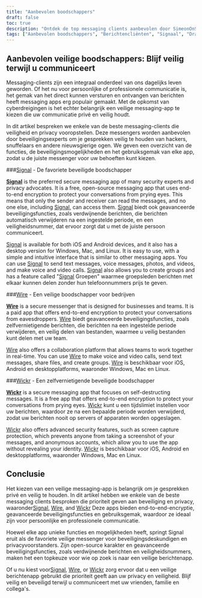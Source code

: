 ```yaml
---
title: "Aanbevolen boodschappers"
draft: false
toc: true
description: "Ontdek de top messaging clients aanbevolen door SimeonOnSecurity. Blijf veilig en communiceer met gemak met Signal, de voorkeursoptie, Wire en Wickr Blader door de opties en kies de juiste messenger voor u."
tags: ["Aanbevolen boodschappers", "Berichtencliënten", "Signaal", "Draad", "Rieten", "SimeonOnSecurity", "Privacygerichte berichtgeving", "Gecodeerd berichtenverkeer"]
---
```


## Aanbevolen veilige boodschappers: Blijf veilig terwijl u communiceert

Messaging-clients zijn een integraal onderdeel van ons dagelijks leven geworden. Of het nu voor persoonlijke of professionele communicatie is, het gemak van het direct kunnen versturen en ontvangen van berichten heeft messaging apps erg populair gemaakt. Met de opkomst van cyberdreigingen is het echter belangrijk een veilige messaging-app te kiezen die uw communicatie privé en veilig houdt.

In dit artikel bespreken we enkele van de beste messaging-clients die veiligheid en privacy vooropstellen. Deze messengers worden aanbevolen door beveiligingsexperts om je gesprekken veilig te houden van hackers, snuffelaars en andere nieuwsgierige ogen. We geven een overzicht van de functies, de beveiligingsmogelijkheden en het gebruiksgemak van elke app, zodat u de juiste messenger voor uw behoeften kunt kiezen.

###[Signal](https://www.signal.org/) - De favoriete beveiligde boodschapper

**[Signal](https://www.signal.org/)** is the preferred secure messaging app of many security experts and privacy advocates. It is a free, open-source messaging app that uses end-to-end encryption to protect your conversations from prying eyes. This means that only the sender and receiver can read the messages, and no one else, including [Signal](https://www.signal.org/), can access them. [Signal](https://www.signal.org/) biedt ook geavanceerde beveiligingsfuncties, zoals verdwijnende berichten, die berichten automatisch verwijderen na een ingestelde periode, en een veiligheidsnummer, dat ervoor zorgt dat u met de juiste persoon communiceert.

[Signal](https://www.signal.org/) is available for both iOS and Android devices, and it also has a desktop version for Windows, Mac, and Linux. It is easy to use, with a simple and intuitive interface that is similar to other messaging apps. You can use [Signal](https://www.signal.org/) to send text messages, voice messages, photos, and videos, and make voice and video calls. [Signal](https://www.signal.org/) also allows you to create groups and has a feature called "[Signal](https://www.signal.org/) Groepen" waarmee groepsleden berichten met elkaar kunnen delen zonder hun telefoonnummers prijs te geven.

###[Wire](https://wire.com/en/) - Een veilige boodschapper voor bedrijven

**[Wire](https://wire.com/en/)** is a secure messenger that is designed for businesses and teams. It is a paid app that offers end-to-end encryption to protect your conversations from eavesdroppers. [Wire](https://wire.com/en/) biedt geavanceerde beveiligingsfuncties, zoals zelfvernietigende berichten, die berichten na een ingestelde periode verwijderen, en veilig delen van bestanden, waarmee u veilig bestanden kunt delen met uw team.

[Wire](https://wire.com/en/) also offers a collaboration platform that allows teams to work together in real-time. You can use [Wire](https://wire.com/en/) to make voice and video calls, send text messages, share files, and create groups. [Wire](https://wire.com/en/) is beschikbaar voor iOS, Android en desktopplatforms, waaronder Windows, Mac en Linux.

###[Wickr](https://wickr.com/) - Een zelfvernietigende beveiligde boodschapper

**[Wickr](https://wickr.com/)** is a secure messaging app that focuses on self-destructing messages. It is a free app that offers end-to-end encryption to protect your conversations from prying eyes. [Wickr](https://wickr.com/) kunt u een tijdslimiet instellen voor uw berichten, waardoor ze na een bepaalde periode worden verwijderd, zodat uw berichten nooit op servers of apparaten worden opgeslagen.

[Wickr](https://wickr.com/) also offers advanced security features, such as screen capture protection, which prevents anyone from taking a screenshot of your messages, and anonymous accounts, which allow you to use the app without revealing your identity. [Wickr](https://wickr.com/) is beschikbaar voor iOS, Android en desktopplatforms, waaronder Windows, Mac en Linux.

## Conclusie

Het kiezen van een veilige messaging-app is belangrijk om je gesprekken privé en veilig te houden. In dit artikel hebben we enkele van de beste messaging clients besproken die prioriteit geven aan beveiliging en privacy, waaronder[Signal](https://www.signal.org/), [Wire](https://wire.com/en/), and [Wickr](https://wickr.com/) Deze apps bieden end-to-end-encryptie, geavanceerde beveiligingsfuncties en gebruiksgemak, waardoor ze ideaal zijn voor persoonlijke en professionele communicatie.

Hoewel elke app unieke functies en mogelijkheden heeft, springt Signal eruit als de favoriete veilige messenger voor beveiligingsdeskundigen en privacyvoorstanders. Zijn open-source karakter en geavanceerde beveiligingsfuncties, zoals verdwijnende berichten en veiligheidsnummers, maken het een topkeuze voor wie op zoek is naar een veilige berichtenapp.

Of u nu kiest voor[Signal](https://www.signal.org/), [Wire](https://wire.com/en/), or [Wickr](https://wickr.com/) zorg ervoor dat u een veilige berichtenapp gebruikt die prioriteit geeft aan uw privacy en veiligheid. Blijf veilig en beveiligd terwijl u communiceert met uw vrienden, familie en collega's.
